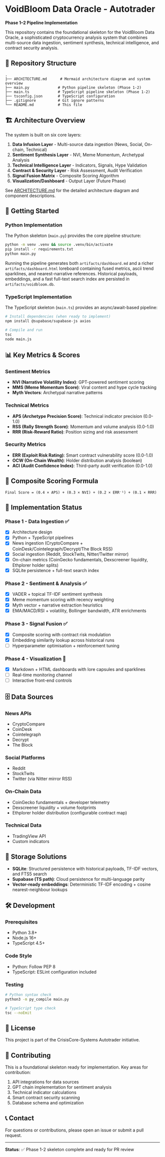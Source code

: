 # VoidBloom Data Oracle - Autotrader

**Phase 1–2 Pipeline Implementation**

This repository contains the foundational skeleton for the VoidBloom Data Oracle, a sophisticated cryptocurrency analysis system that combines multi-source data ingestion, sentiment synthesis, technical intelligence, and contract security analysis.

## 📁 Repository Structure

```
.
├── ARCHITECTURE.md      # Mermaid architecture diagram and system overview
├── main.py             # Python pipeline skeleton (Phase 1-2)
├── main.ts             # TypeScript pipeline skeleton (Phase 1-2)
├── tsconfig.json       # TypeScript configuration
├── .gitignore          # Git ignore patterns
└── README.md           # This file
```

## 🏗️ Architecture Overview

The system is built on six core layers:

1. **Data Infusion Layer** - Multi-source data ingestion (News, Social, On-chain, Technical)
2. **Sentiment Synthesis Layer** - NVI, Meme Momentum, Archetypal Analysis
3. **Technical Intelligence Layer** - Indicators, Signals, Hype Validation
4. **Contract & Security Layer** - Risk Assessment, Audit Verification
5. **Signal Fusion Matrix** - Composite Scoring Algorithm
6. **Visualization/Dashboard** - Output Layer (Future Phase)

See [ARCHITECTURE.md](ARCHITECTURE.md) for the detailed architecture diagram and component descriptions.

## 🚀 Getting Started

### Python Implementation

The Python skeleton (`main.py`) provides the core pipeline structure:

```bash
python -m venv .venv && source .venv/bin/activate
pip install -r requirements.txt
python main.py
```

Running the pipeline generates both `artifacts/dashboard.md` and a richer `artifacts/dashboard.html` loreboard containing fused metrics, ascii trend sparklines, and nearest-narrative references. Historical payloads, embeddings, and a fast full-text search index are persisted in `artifacts/voidbloom.db`.

### TypeScript Implementation

The TypeScript skeleton (`main.ts`) provides an async/await-based pipeline:

```bash
# Install dependencies (when ready to implement)
npm install @supabase/supabase-js axios

# Compile and run
tsc
node main.js
```

## 📊 Key Metrics & Scores

### Sentiment Metrics
- **NVI (Narrative Volatility Index)**: GPT-powered sentiment scoring
- **MMS (Meme Momentum Score)**: Viral content and hype cycle tracking
- **Myth Vectors**: Archetypal narrative patterns

### Technical Metrics
- **APS (Archetype Precision Score)**: Technical indicator precision (0.0-1.0)
- **RSS (Rally Strength Score)**: Momentum and volume analysis (0.0-1.0)
- **RRR (Risk-Reward Ratio)**: Position sizing and risk assessment

### Security Metrics
- **ERR (Exploit Risk Rating)**: Smart contract vulnerability score (0.0-1.0)
- **OCW (On-Chain Wealth)**: Holder distribution analysis (boolean)
- **ACI (Audit Confidence Index)**: Third-party audit verification (0.0-1.0)

## 🔧 Composite Scoring Formula

```
Final Score = (0.4 × APS) + (0.3 × NVI) + (0.2 × ERR⁻¹) + (0.1 × RRR)
```

## 📝 Implementation Status

### Phase 1 - Data Ingestion ✅
- [x] Architecture design
- [x] Python + TypeScript pipelines
- [x] News ingestion (CryptoCompare + CoinDesk/Cointelegraph/Decrypt/The Block RSS)
- [x] Social ingestion (Reddit, StockTwits, Nitter/Twitter mirror)
- [x] On-chain metrics (CoinGecko fundamentals, Dexscreener liquidity, Ethplorer holder splits)
- [x] SQLite persistence + full-text search index

### Phase 2 - Sentiment & Analysis ✅
- [x] VADER + topical TF-IDF sentiment synthesis
- [x] Meme momentum scoring with recency weighting
- [x] Myth vector + narrative extraction heuristics
- [x] EMA/MACD/RSI + volatility, Bollinger bandwidth, ATR enrichments

### Phase 3 - Signal Fusion ✅
- [x] Composite scoring with contract risk modulation
- [x] Embedding similarity lookup across historical runs
- [ ] Hyperparameter optimisation + reinforcement tuning

### Phase 4 - Visualization 🚧
- [x] Markdown + HTML dashboards with lore capsules and sparklines
- [ ] Real-time monitoring channel
- [ ] Interactive front-end controls

## 🗄️ Data Sources

### News APIs
- CryptoCompare
- CoinDesk
- Cointelegraph
- Decrypt
- The Block

### Social Platforms
- Reddit
- StockTwits
- Twitter (via Nitter mirror RSS)

### On-Chain Data
- CoinGecko fundamentals + developer telemetry
- Dexscreener liquidity + volume footprints
- Ethplorer holder distribution (configurable contract map)

### Technical Data
- TradingView API
- Custom indicators

## 💾 Storage Solutions

- **SQLite**: Structured persistence with historical payloads, TF-IDF vectors, and FTS5 search
- **Supabase (TS path)**: Cloud persistence for multi-language parity
- **Vector-ready embeddings**: Deterministic TF-IDF encoding + cosine nearest-neighbour lookups

## 🛠️ Development

### Prerequisites
- Python 3.8+
- Node.js 16+
- TypeScript 4.5+

### Code Style
- Python: Follow PEP 8
- TypeScript: ESLint configuration included

### Testing
```bash
# Python syntax check
python3 -m py_compile main.py

# TypeScript type check
tsc --noEmit
```

## 📄 License

This project is part of the CrisisCore-Systems Autotrader initiative.

## 🤝 Contributing

This is a foundational skeleton ready for implementation. Key areas for contribution:
1. API integrations for data sources
2. GPT chain implementation for sentiment analysis
3. Technical indicator calculations
4. Smart contract security scanning
5. Database schema and optimization

## 📞 Contact

For questions or contributions, please open an issue or submit a pull request.

---

**Status**: ✅ Phase 1-2 skeleton complete and ready for PR review
